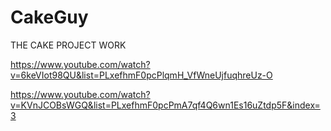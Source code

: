 # CakeGuy
THE CAKE PROJECT WORK

https://www.youtube.com/watch?v=6keVIot98QU&list=PLxefhmF0pcPlqmH_VfWneUjfuqhreUz-O


https://www.youtube.com/watch?v=KVnJCOBsWGQ&list=PLxefhmF0pcPmA7qf4Q6wn1Es16uZtdp5F&index=3
